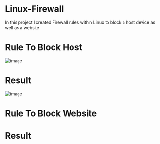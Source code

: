# Linux-Firewall
In this project I created Firewall rules within Linux to block a host device as well as a website
# Rule To Block Host
![image](https://github.com/user-attachments/assets/0dd02df1-e8ff-46da-af32-cc3d13a4cbab)
# Result
![image](https://github.com/user-attachments/assets/31d95e1c-08e4-4c18-9ff8-3dd24793e3b9)
# Rule To Block Website

# Result
